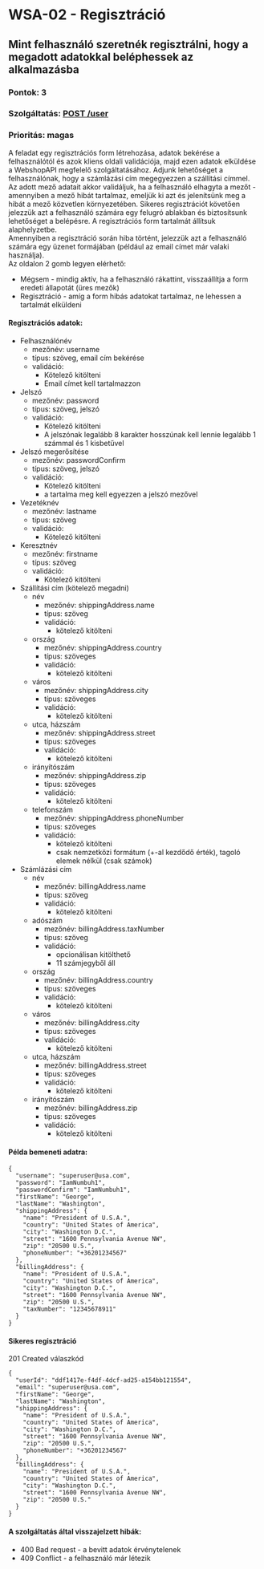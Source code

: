 # WSA-02 - Regisztráció

## Mint felhasználó szeretnék regisztrálni, hogy a megadott adatokkal beléphessek az alkalmazásba

### Pontok: 3
### Szolgáltatás: [POST /user](http://localhost:5000/api-doc#/Users/AuthController_register)
### Prioritás: magas

A feladat egy regisztrációs form létrehozása, adatok bekérése a felhasználótól és azok kliens oldali validációja, majd ezen adatok elküldése a WebshopAPI megfelelő szolgáltatásához. Adjunk lehetőséget a felhasználónak, hogy a számlázási cím megegyezzen a szállítási címmel.  
Az adott mező adatait akkor validáljuk, ha a felhasználó elhagyta a mezőt - amennyiben a mező hibát tartalmaz, emeljük ki azt és jelenítsünk meg a hibát a mező közvetlen környezetében.
Sikeres regisztrációt követően jelezzük azt a felhasználó számára egy felugró ablakban és biztosítsunk lehetőséget a belépésre. A regisztrációs form tartalmát állítsuk alaphelyzetbe.  
Amennyiben a regisztráció során hiba történt, jelezzük azt a felhasználó számára egy üzenet formájában (például az email címet már valaki használja).  
Az oldalon 2 gomb legyen elérhető:
- Mégsem - mindig aktív, ha a felhasználó rákattint, visszaállítja a form eredeti állapotát (üres mezők)
- Regisztráció - amíg a form hibás adatokat tartalmaz, ne lehessen a tartalmát elküldeni

#### Regisztrációs adatok:
- Felhasználónév
  - mezőnév: username
  - típus: szöveg, email cím bekérése
  - validáció:
    - Kötelező kitölteni
    - Email címet kell tartalmazzon
- Jelszó
  - mezőnév: password
  - típus: szöveg, jelszó
  - validáció:
    - Kötelező kitölteni
    - A jelszónak legalább 8 karakter hosszúnak kell lennie legalább 1 számmal és 1 kisbetűvel
- Jelszó megerősítése
  - mezőnév: passwordConfirm
  - típus: szöveg, jelszó
  - validáció:
    - Kötelező kitölteni
    - a tartalma meg kell egyezzen a jelszó mezővel
- Vezetéknév
  - mezőnév: lastname
  - típus: szöveg
  - validáció:
    - Kötelező kitölteni
- Keresztnév
  - mezőnév: firstname
  - típus: szöveg
  - validáció:
    - Kötelező kitölteni
- Szállítási cím (kötelező megadni)
  - név
    - mezőnév: shippingAddress.name
    - típus: szöveg
    - validáció:
      - kötelező kitölteni
  - ország
    - mezőnév: shippingAddress.country
    - típus: szöveges
    - validáció:
      - kötelező kitölteni
  - város
    - mezőnév: shippingAddress.city
    - típus: szöveges
    - validáció:
      - kötelező kitölteni
  - utca, házszám
    - mezőnév: shippingAddress.street
    - típus: szöveges
    - validáció:
      - kötelező kitölteni
  - irányítószám
    - mezőnév: shippingAddress.zip
    - típus: szöveges
    - validáció:
      - kötelező kitölteni
  - telefonszám
    - mezőnév: shippingAddress.phoneNumber
    - típus: szöveges
    - validáció:
      - kötelező kitölteni
      - csak nemzetközi formátum (+-al kezdődő érték), tagoló elemek nélkül (csak számok)
- Számlázási cím
  - név
    - mezőnév: billingAddress.name
    - típus: szöveg
    - validáció:
      - kötelező kitölteni
  - adószám
    - mezőnév: billingAddress.taxNumber
    - típus: szöveg
    - validáció:
      - opcionálisan kitölthető
      - 11 számjegyből áll
  - ország
    - mezőnév: billingAddress.country
    - típus: szöveges
    - validáció:
      - kötelező kitölteni
  - város
    - mezőnév: billingAddress.city
    - típus: szöveges
    - validáció:
      - kötelező kitölteni
  - utca, házszám
    - mezőnév: billingAddress.street
    - típus: szöveges
    - validáció:
      - kötelező kitölteni
  - irányítószám
    - mezőnév: billingAddress.zip
    - típus: szöveges
    - validáció:
      - kötelező kitölteni

#### Példa bemeneti adatra:
```
{
  "username": "superuser@usa.com",
  "password": "IamNumbuh1",
  "passwordConfirm": "IamNumbuh1",
  "firstName": "George",
  "lastName": "Washington",
  "shippingAddress": {
    "name": "President of U.S.A.",
    "country": "United States of America",
    "city": "Washington D.C.",
    "street": "1600 Pennsylvania Avenue NW",
    "zip": "20500 U.S.",
    "phoneNumber": "+36201234567"
  },
  "billingAddress": {
    "name": "President of U.S.A.",
    "country": "United States of America",
    "city": "Washington D.C.",
    "street": "1600 Pennsylvania Avenue NW",
    "zip": "20500 U.S.",
    "taxNumber": "12345678911"
  }
}
```

#### Sikeres regisztráció
201 Created válaszkód
```
{
  "userId": "ddf1417e-f4df-4dcf-ad25-a154bb121554",
  "email": "superuser@usa.com",
  "firstName": "George",
  "lastName": "Washington",
  "shippingAddress": {
    "name": "President of U.S.A.",
    "country": "United States of America",
    "city": "Washington D.C.",
    "street": "1600 Pennsylvania Avenue NW",
    "zip": "20500 U.S.",
    "phoneNumber": "+36201234567"
  },
  "billingAddress": {
    "name": "President of U.S.A.",
    "country": "United States of America",
    "city": "Washington D.C.",
    "street": "1600 Pennsylvania Avenue NW",
    "zip": "20500 U.S."
  }
}
```

#### A szolgáltatás által visszajelzett hibák:
- 400 Bad request - a bevitt adatok érvénytelenek
- 409 Conflict - a felhasználó már létezik